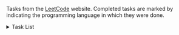 ﻿Tasks from the [LeetСode](https://leetcode.com/problemset/all/?page=1&sorting=W3sic29ydE9yZGVyIjoiQVNDRU5ESU5HIiwib3JkZXJCeSI6IkZST05URU5EX0lEIn1d) website. Completed tasks are marked by indicating the programming language in which they were done.
<details>
  <summary>Task List</summary>

| Number | Title | Programming language |
|----------|------|-------------------|
| 1 | Two Sum | |
| 2 | Add Two Numbers | |
| 3 | Longest Substring Without Repeating Characters | |
| 4 | Median of Two Sorted Arrays | |
| 5 | Longest Palindromic Substring | |
| 6 | ZigZag Conversion | |
| 7 | Reverse Integer | |
| 8 | String to Integer (atoi) | |
| 9 | Palindrome Number | |
| 10 | Regular Expression Matching | |
| 11 | Container With Most Water | |
| 12 | Integer to Roman | |
| 13 | Roman to Integer | |
| 14 | Longest Common Prefix | |
| 15 | 3Sum | |
| 16 | 3Sum Closest | |
| 17 | Letter Combinations of a Phone Number | |
| 18 | 4Sum | |
| 19 | Remove Nth Node From End of List | |
| 20 | Valid Parentheses | |
| 21 | Merge Two Sorted Lists | |
| 22 | Generate Parentheses | |
| 23 | Merge k Sorted Lists | |
| 24 | Swap Nodes in Pairs | |
| 25 | Reverse Nodes in k-Group | |
| 26 | Remove Duplicates from Sorted Array | |
| 27 | Remove Element | |
| 28 | Implement strStr() | |
| 29 | Divide Two Integers | |
| 30 | Substring with Concatenation of All Words | |
| 31 | Next Permutation | |
| 32 | Longest Valid Parentheses | |
| 33 | Search in Rotated Sorted Array | |
| 34 | Find First and Last Position of Element in Sorted Array | |
| 35 | Search Insert Position | |
| 36 | Valid Sudoku | |
| 37 | Sudoku Solver | |
| 38 | Count and Say | |
| 39 | Combination Sum | |
| 40 | Combination Sum II | |
| 41 | First Missing Positive | |
| 42 | Trapping Rain Water | |
| 43 | Multiply Strings | |
| 44 | Wildcard Matching | |
| 45 | Jump Game II | |
| 46 | Permutations | |
| 47 | Permutations II | |
| 48 | Rotate Image | |
| 49 | Group Anagrams | |
| 50 | Pow(x, n) | |
| 51 | N-Queens | |
| 52 | N-Queens II | |
| 53 | Maximum Subarray | |
| 54 | Spiral Matrix | |
| 55 | Jump Game | |
| 56 | Merge Intervals | |
| 57 | Insert Interval | |
| 58 | Length of Last Word | |
| 59 | Spiral Matrix II | |
| 60 | Permutation Sequence | |
| 61 | Rotate List | |
| 62 | Unique Paths | |
| 63 | Unique Paths II | |
| 64 | Minimum Path Sum | |
| 65 | Valid Number | |
| 66 | Plus One | |
| 67 | Add Binary | |
| 68 | Text Justification | |
| 69 | Sqrt(x) | |
| 70 | Climbing Stairs | |
| 71 | Simplify Path | |
| 72 | Edit Distance | |
| 73 | Set Matrix Zeroes | |
| 74 | Search a 2D Matrix | |
| 75 | Sort Colors | |
| 76 | Minimum Window Substring | |
| 77 | Combinations | |
| 78 | Subsets | |
| 79 | Word Search | |
| 80 | Remove Duplicates from Sorted Array II | |
| 81 | Search in Rotated Sorted Array II | |
| 82 | Remove Duplicates from Sorted List II | |
| 83 | Remove Duplicates from Sorted List | |
| 84 | Largest Rectangle in Histogram | |
| 85 | Maximal Rectangle | |
| 86 | Partition List | |
| 87 | Scramble String | |
| 88 | Merge Sorted Array | |
| 89 | Gray Code | |
| 90 | Subsets II | |
| 91 | Decode Ways | |
| 92 | Reverse Linked List II | |
| 93 | Restore IP Addresses | |
| 94 | Binary Tree Inorder Traversal | |
| 95 | Unique Binary Search Trees II | |
| 96 | Unique Binary Search Trees | |
| 97 | Interleaving String | |
| 98 | Validate Binary Search Tree | |
| 99 | Recover Binary Search Tree | |
| 100 | Same Tree | |
| 101 | Symmetric Tree | |
| 102 | Binary Tree Level Order Traversal | |
| 103 | Binary Tree Zigzag Level Order Traversal | |
| 104 | Maximum Depth of Binary Tree | |
| 105 | Construct Binary Tree from Preorder and Inorder Traversal | |
| 106 | Construct Binary Tree from Inorder and Postorder Traversal | |
| 107 | Binary Tree Level Order Traversal II | |
| 108 | Convert Sorted Array to Binary Search Tree | |
| 109 | Convert Sorted List to Binary Search Tree | |
| 110 | Balanced Binary Tree | |
| 111 | Minimum Depth of Binary Tree | |
| 112 | Path Sum | |
| 113 | Path Sum II | |
| 114 | Flatten Binary Tree to Linked List | |
| 115 | Distinct Subsequences | |
| 116 | Populating Next Right Pointers in Each Node | |
| 117 | Populating Next Right Pointers in Each Node II | |
| 118 | Pascal's Triangle | |
| 119 | Pascal's Triangle II | |
| 120 | Triangle | |
| 121 | Best Time to Buy and Sell Stock | |
| 122 | Best Time to Buy and Sell Stock II | |
| 123 | Best Time to Buy and Sell Stock III | |
| 124 | Binary Tree Maximum Path Sum | |
| 125 | Valid Palindrome | |
| 126 | Word Ladder II | |
| 127 | Word Ladder | |
| 128 | Longest Consecutive Sequence | |
| 129 | Sum Root to Leaf Numbers | |
| 130 | Surrounded Regions | |
| 131 | Palindrome Partitioning | |
| 132 | Palindrome Partitioning II | |
| 133 | Clone Graph | |
| 134 | Gas Station | |
| 135 | Candy | |
| 136 | Single Number | |
| 137 | Single Number II | |
| 138 | Copy List with Random Pointer | |
| 139 | Word Break | |
| 140 | Word Break II | |
| 141 | Linked List Cycle | |
| 142 | Linked List Cycle II | |
| 143 | Reorder List | |
| 144 | Binary Tree Preorder Traversal | |
| 145 | Binary Tree Postorder Traversal | |
| 146 | LRU Cache | |
| 147 | Insertion Sort List | |
| 148 | Sort List | |
| 149 | Max Points on a Line | |
| 150 | Evaluate Reverse Polish Notation | |
| 151 | Reverse Words in a String | |
| 152 | Maximum Product Subarray | |
| 153 | Find Minimum in Rotated Sorted Array | |
| 154 | Find Minimum in Rotated Sorted Array II | |
| 155 | Min Stack | |
| 156 | Binary Tree Upside Down | |
| 157 | Read N Characters Given Read4 | |
| 158 | Read N Characters Given Read4 II - Call multiple times | |
| 159 | Longest Substring with At Most Two Distinct Characters | |
| 160 | Intersection of Two Linked Lists | |
| 161 | One Edit Distance | |
| 162 | Find Peak Element | |
| 163 | Missing Ranges | |
| 164 | Maximum Gap | |
| 165 | Compare Version Numbers | |
| 166 | Fraction to Recurring Decimal | |
| 167 | Two Sum II - Input array is sorted | |
| 168 | Excel Sheet Column Title | |
| 169 | Majority Element | |
| 170 | Two Sum III - Data structure design | |
| 171 | Excel Sheet Column Number | |
| 172 | Factorial Trailing Zeroes | |
| 173 | Binary Search Tree Iterator | |
| 174 | Dungeon Game | |
| 175 | Combine Two Tables | |
| 176 | Second Highest Salary | |
| 177 | Nth Highest Salary | |
| 178 | Rank Scores | |
| 179 | Largest Number | |
| 180 | Consecutive Numbers | |
| 181 | Employees Earning More Than Their Managers | |
| 182 | Duplicate Emails | |
| 183 | Customers Who Never Order | |
| 184 | Department Highest Salary | |
| 185 | Department Top Three Salaries | |
| 186 | Reverse Pairs | |
| 187 | Repeated DNA Sequences | |
| 188 | Best Time to Buy and Sell Stock IV | |
| 189 | Rotate Array | |
| 190 | Reverse Bits | |
| 191 | Number of 1 Bits | |
| 192 | Word Frequency | |
| 193 | Valid Phone Numbers | |
| 194 | Transpose File | |
| 195 | Tenth Line | |
| 196 | Delete Duplicate Emails | |
| 197 | Rising Temperature | |
| 198 | House Robber | |
| 199 | Binary Tree Right Side View | |
| 200 | Number of Islands | |
| 201 | Bitwise AND of Numbers Range | |
| 202 | Happy Number | |
| 203 | Remove Linked List Elements | |
| 204 | Count Primes | |
| 205 | Isomorphic Strings | |
| 206 | Reverse Linked List | |
| 207 | Course Schedule | |
| 208 | Implement Trie (Prefix Tree) | |
| 209 | Minimum Size Subarray Sum | |
| 210 | Course Schedule II | |
| 211 | Add and Search Word - Data structure design | |
| 212 | Word Search II | |
| 213 | House Robber II | |
| 214 | Shortest Palindrome | |
| 215 | Kth Largest Element in an Array | |
| 216 | Combination Sum III | |
| 217 | Contains Duplicate | |
| 218 | The Skyline Problem | |
| 219 | Contains Duplicate II | |
| 220 | Contains Duplicate III | |
| 221 | Maximal Square | |
| 222 | Count Complete Tree Nodes | |
| 223 | Rectangle Area | |
| 224 | Basic Calculator | |
| 225 | Implement Stack using Queues | |
| 226 | Invert Binary Tree | |
| 227 | Basic Calculator II | |
| 228 | Summary Ranges | |
| 229 | Majority Element II | |
| 230 | Kth Smallest Element in a BST | |
| 231 | Power of Two | |
| 232 | Implement Queue using Stacks | |
| 233 | Number of Digit One | |
| 234 | Palindrome Linked List | |
| 235 | Lowest Common Ancestor of a Binary Search Tree | |
| 236 | Lowest Common Ancestor of a Binary Tree | |
| 237 | Delete Node in a Linked List | |
| 238 | Product of Array Except Self | |
| 239 | Sliding Window Maximum | |
| 240 | Search a 2D Matrix II | |
| 241 | Different Ways to Add Parentheses | |
| 242 | Valid Anagram | |
| 243 | Shortest Word Distance | |
| 244 | Shortest Word Distance II | |
| 245 | Shortest Word Distance III | |
| 246 | Strobogrammatic Number | |
| 247 | Strobogrammatic Number II | |
| 248 | Strobogrammatic Number III | |
| 249 | Group Shifted Strings | |
| 250 | Count Univalue Subtrees | |
| 251 | Flatten 2D Vector | |
| 252 | Meeting Rooms | |
| 253 | Meeting Rooms II | |
| 254 | Factor Combinations | |
| 255 | Verify Preorder Sequence in Binary Search Tree | |
| 256 | Paint House | |
| 257 | Binary Tree Paths | |
| 258 | Add Digits | |
| 259 | 3Sum Smaller | |
| 260 | Single Number III | |
| 261 | Graph Valid Tree | |
| 262 | Trips and Users | |
| 263 | Ugly Number | |
| 264 | Ugly Number II | |
| 265 | Paint House II | |
| 266 | Palindrome Permutation | |
| 267 | Palindrome Permutation II | |
| 268 | Missing Number | |
| 269 | Alien Dictionary | |
| 270 | Closest Binary Search Tree Value | |
| 271 | Encode and Decode Strings | |
| 272 | Closest Binary Search Tree Value II | |
| 273 | Integer to English Words | |
| 274 | H-Index | |
| 275 | H-Index II | |
| 276 | Paint Fence | |
| 277 | Find the Celebrity | |
| 278 | First Bad Version | |
| 279 | Perfect Squares | |
| 280 | Wiggle Sort | |
| 281 | Zigzag Iterator | |
| 282 | Expression Add Operators | |
| 283 | Move Zeroes | |
| 284 | Peeking Iterator | |
| 285 | Inorder Successor in BST | |
| 286 | Walls and Gates | |
| 287 | Find the Duplicate Number | |
| 288 | Unique Word Abbreviation | |
| 289 | Game of Life | |
| 290 | Word Pattern | |
| 291 | Word Pattern II | |
| 292 | Nim Game | |
| 293 | Flip Game | |
| 294 | Flip Game II | |
| 295 | Find Median from Data Stream | |
| 296 | Best Meeting Point | |
| 297 | Serialize and Deserialize Binary Tree | |
| 298 | Binary Tree Longest Consecutive Sequence | |
| 299 | Bulls and Cows | |
| 300 | Longest Increasing Subsequence | |

</details>